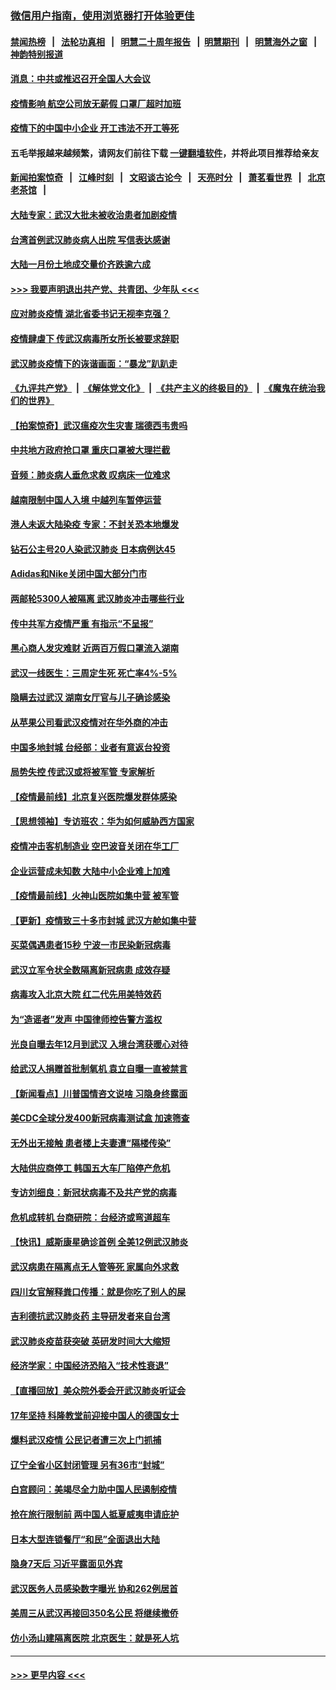 ### [微信用户指南，使用浏览器打开体验更佳](https://github.com/gfw-breaker/banned-news1/blob/master/indexes/wechat-guide.md?t=0)
#### [禁闻热榜](热点新闻.md?t=0)  &nbsp;&nbsp;|&nbsp;&nbsp; [法轮功真相](https://github.com/gfw-breaker/truth/blob/master/README.md?t=0) &nbsp;&nbsp;|&nbsp;&nbsp; [明慧二十周年报告](https://github.com/gfw-breaker/mh-reports/blob/master/README.md?t=0) &nbsp;&nbsp;|&nbsp;&nbsp;[明慧期刊](https://github.com/gfw-breaker/mh-qikan) &nbsp;&nbsp;|&nbsp;&nbsp; [明慧海外之窗](https://github.com/gfw-breaker/mh-news/blob/master/README.md?t=0) &nbsp;&nbsp;|&nbsp;&nbsp; [神韵特别报道](https://github.com/gfw-breaker/mh-news/blob/master/shenyun.md?t=0)
#### [消息：中共或推迟召开全国人大会议](../pages/nsc413/n11848698.md?t=02061944) 
#### [疫情影响 航空公司放无薪假 口罩厂超时加班](../pages/nsc413/n11848173.md?t=02061944) 
#### [疫情下的中国中小企业 开工违法不开工等死](../pages/nsc413/n11848520.md?t=02061944) 
#### 五毛举报越来越频繁，请网友们前往下载 [一键翻墙软件](https://github.com/gfw-breaker/ssr-accounts)，并将此项目推荐给亲友
#### [新闻拍案惊奇](https://github.com/gfw-breaker/banned-news1/blob/master/pages/link4.md) &nbsp;&nbsp;|&nbsp;&nbsp; [江峰时刻](https://github.com/gfw-breaker/banned-news1/blob/master/pages/link4.md) &nbsp;&nbsp;|&nbsp;&nbsp; [文昭谈古论今](https://github.com/gfw-breaker/banned-news1/blob/master/pages/link4.md) &nbsp;&nbsp;|&nbsp;&nbsp; [天亮时分](https://github.com/gfw-breaker/banned-news1/blob/master/pages/link4.md) &nbsp;&nbsp;|&nbsp;&nbsp; [萧茗看世界](https://github.com/gfw-breaker/banned-news1/blob/master/pages/link4.md) &nbsp;&nbsp;|&nbsp;&nbsp; [北京老茶馆](https://github.com/gfw-breaker/banned-news1/blob/master/pages/link4.md) &nbsp;&nbsp;|&nbsp;&nbsp; 
#### [大陆专家：武汉大批未被收治患者加剧疫情](../pages/nsc413/n11848163.md?t=02061944) 
#### [台湾首例武汉肺炎病人出院 写信表达感谢](../pages/nsc413/n11848408.md?t=02061944) 
#### [大陆一月份土地成交量价齐跌逾六成](../pages/nsc413/n11847770.md?t=02061944) 
#### [>>> 我要声明退出共产党、共青团、少年队 <<<](https://github.com/begood0513/goodnews/blob/master/quit/letter.md) 
#### [应对肺炎疫情 湖北省委书记无视李克强？](../pages/nsc413/n11848018.md?t=02061944) 
#### [疫情肆虐下 传武汉病毒所女所长被要求辞职](../pages/nsc413/n11842494.md?t=02061944) 
#### [武汉肺炎疫情下的诙谐画面：“暴龙”趴趴走](../pages/nsc413/n11848057.md?t=02061944) 
#### [《九评共产党》](https://github.com/begood0513/9ping.md/blob/master/README.md) &nbsp;|&nbsp; [《解体党文化》](../../../../jtdwh.md/blob/master/README.md)  &nbsp;|&nbsp; [《共产主义的终极目的》](../../../../gczydzjmd.md/blob/master/README.md) &nbsp;|&nbsp; [《魔鬼在统治我们的世界》](../../../../mgztzwmdsj.md/blob/master/README.md) 
#### [【拍案惊奇】武汉瘟疫次生灾害 瑞德西韦贵吗](../pages/nsc413/n11847587.md?t=02061944) 
#### [中共地方政府抢口罩 重庆口罩被大理拦截](../pages/nsc413/n11848150.md?t=02061944) 
#### [音频：肺炎病人垂危求救 叹病床一位难求](../pages/nsc413/n11847883.md?t=02061944) 
#### [越南限制中国人入境 中越列车暂停运营](../pages/nsc413/n11847844.md?t=02061944) 
#### [港人未返大陆染疫 专家：不封关恐本地爆发](../pages/nsc413/n11848021.md?t=02061944) 
#### [钻石公主号20人染武汉肺炎 日本病例达45](../pages/nsc413/n11847823.md?t=02061944) 
#### [Adidas和Nike关闭中国大部分门市](../pages/nsc413/n11847720.md?t=02061944) 
#### [两邮轮5300人被隔离 武汉肺炎冲击哪些行业](../pages/nsc413/n11847456.md?t=02061944) 
#### [传中共军方疫情严重 有指示“不呈报”](../pages/nsc413/n11847828.md?t=02061944) 
#### [黑心商人发灾难财 近两百万假口罩流入湖南](../pages/nsc413/n11847794.md?t=02061944) 
#### [武汉一线医生：三周定生死 死亡率4%-5%](../pages/nsc413/n11847780.md?t=02061944) 
#### [隐瞒去过武汉 湖南女厅官与儿子确诊感染](../pages/nsc413/n11847669.md?t=02061944) 
#### [从苹果公司看武汉疫情对在华外商的冲击](../pages/nsc413/n11847586.md?t=02061944) 
#### [中国多地封城 台经部：业者有意返台投资](../pages/nsc413/n11847732.md?t=02061944) 
#### [局势失控 传武汉或将被军管 专家解析](../pages/nsc413/n11847458.md?t=02061944) 
#### [【疫情最前线】北京复兴医院爆发群体感染](../pages/nsc413/n11847626.md?t=02061944) 
#### [【思想领袖】专访班农：华为如何威胁西方国家](../pages/nsc413/n11847306.md?t=02061944) 
#### [疫情冲击客机制造业 空巴波音关闭在华工厂](../pages/nsc413/n11847550.md?t=02061944) 
#### [企业运营成未知数 大陆中小企业难上加难](../pages/nsc413/n11847477.md?t=02061944) 
#### [【疫情最前线】火神山医院如集中营 被军管](../pages/nsc413/n11847524.md?t=02061944) 
#### [【更新】疫情致三十多市封城 武汉方舱如集中营](../pages/nsc413/n11801312.md?t=02061944) 
#### [买菜偶遇患者15秒 宁波一市民染新冠病毒](../pages/nsc413/n11847294.md?t=02061944) 
#### [武汉立军令状全数隔离新冠病患 成效存疑](../pages/nsc413/n11847328.md?t=02061944) 
#### [病毒攻入北京大院 红二代先用美特效药](../pages/nsc413/n11847427.md?t=02061944) 
#### [为“造谣者”发声 中国律师控告警方滥权](../pages/nsc413/n11847326.md?t=02061944) 
#### [光良自曝去年12月到武汉 入境台湾获暖心对待](../pages/nsc413/n11847243.md?t=02061944) 
#### [给武汉人捐赠首批制氧机 袁立自曝一直被禁言](../pages/nsc413/n11846974.md?t=02061944) 
#### [【新闻看点】川普国情咨文说啥 习隐身终露面](../pages/nsc413/n11847016.md?t=02061944) 
#### [美CDC全球分发400新冠病毒测试盒 加速筛查](../pages/nsc413/n11847260.md?t=02061944) 
#### [无外出无接触 患者楼上夫妻遭“隔楼传染”](../pages/nsc413/n11847233.md?t=02061944) 
#### [大陆供应商停工 韩国五大车厂陷停产危机](../pages/nsc413/n11847062.md?t=02061944) 
#### [专访刘细良：新冠状病毒不及共产党的病毒](../pages/nsc413/n11847164.md?t=02061944) 
#### [危机成转机 台商研院：台经济或弯道超车](../pages/nsc413/n11846448.md?t=02061944) 
#### [【快讯】威斯康星确诊首例 全美12例武汉肺炎](../pages/nsc413/n11847162.md?t=02061944) 
#### [武汉病患在隔离点无人管等死 家属向外求救](../pages/nsc413/n11847020.md?t=02061944) 
#### [四川女官解释粪口传播：就是你吃了别人的屎](../pages/nsc413/n11847029.md?t=02061944) 
#### [吉利德抗武汉肺炎药 主导研发者来自台湾](../pages/nsc413/n11847064.md?t=02061944) 
#### [武汉肺炎疫苗获突破 英研发时间大大缩短](../pages/nsc413/n11846915.md?t=02061944) 
#### [经济学家：中国经济恐陷入“技术性衰退”](../pages/nsc413/n11846450.md?t=02061944) 
#### [【直播回放】美众院外委会开武汉肺炎听证会](../pages/nsc413/n11846727.md?t=02061944) 
#### [17年坚持 科隆教堂前迎接中国人的德国女士](../pages/nsc413/n11846781.md?t=02061944) 
#### [爆料武汉疫情 公民记者遭三次上门抓捕](../pages/nsc413/n11846937.md?t=02061944) 
#### [辽宁全省小区封闭管理 另有36市“封城”](../pages/nsc413/n11846879.md?t=02061944) 
#### [白宫顾问：美竭尽全力助中国人民遏制疫情](../pages/nsc413/n11846756.md?t=02061944) 
#### [抢在旅行限制前 两中国人抵夏威夷申请庇护](../pages/nsc413/n11846866.md?t=02061944) 
#### [日本大型连锁餐厅“和民”全面退出大陆](../pages/nsc413/n11846765.md?t=02061944) 
#### [隐身7天后 习近平露面见外宾](../pages/nsc413/n11846805.md?t=02061944) 
#### [武汉医务人员感染数字曝光 协和262例居首](../pages/nsc413/n11846742.md?t=02061944) 
#### [美周三从武汉再接回350名公民 将继续撤侨](../pages/nsc413/n11846705.md?t=02061944) 
#### [仿小汤山建隔离医院 北京医生：就是死人坑](../pages/nsc413/n11846692.md?t=02061944) 

----
#### [ >>> 更早内容 <<< ](../indexes/nsc413-earlier.md)
